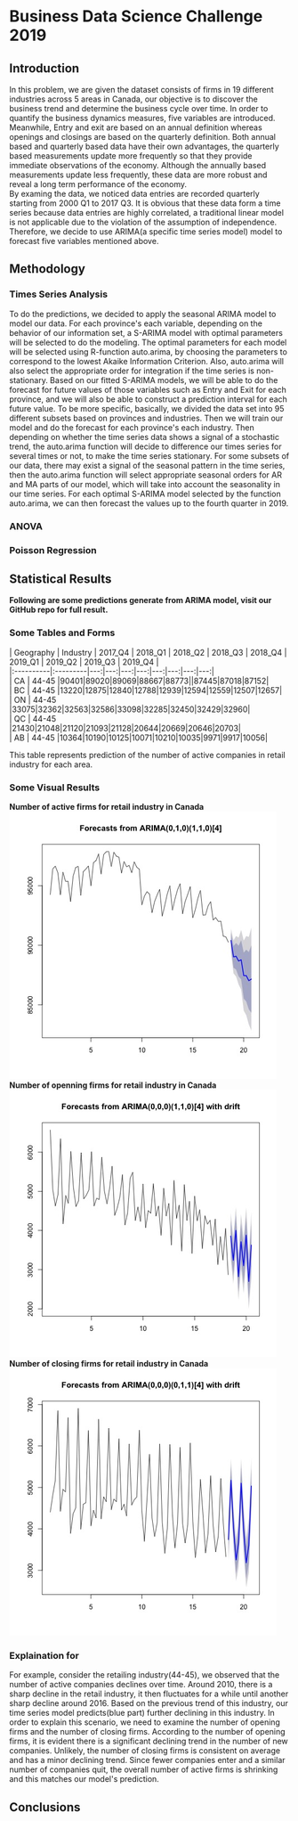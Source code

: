 # Business Data Science Challenge 2019

## Introduction
In this problem, we are given the dataset consists of firms in 19 different industries across 5 areas in Canada, our objective is to discover the business trend and determine the business cycle over time.  In order to quantify the business dynamics measures, five variables are introduced. 
Meanwhile, Entry and exit are based on an annual definition whereas openings and closings are based on the quarterly definition.  Both annual based and quarterly based data have their own advantages, the quarterly based measurements update more frequently so that they provide immediate observations of the economy.  Although the annually based measurements update less frequently, these data are more robust and reveal a long term performance of the economy.  
By examing the data, we noticed data entries are recorded quarterly starting from 2000 Q1 to 2017 Q3.  It is obvious that these data form a time series because data entries are highly correlated, a traditional linear model is not applicable due to the violation of the assumption of independence.  Therefore, we decide to use ARIMA(a specific time series model) model to forecast five variables mentioned above.  




## Methodology

### Times Series Analysis
To do the predictions, we decided to apply the seasonal ARIMA model to model our data. For each province's each variable, depending on the behavior of our information set, a S-ARIMA model with optimal parameters will be selected to do the modeling. The optimal parameters for each model will be selected using R-function auto.arima, by choosing the parameters to correspond to the lowest Akaike Information Criterion. Also, auto.arima will also select the appropriate order for integration if the time series is non-stationary. Based on our fitted S-ARIMA models, we will be able to do the forecast for future values of those variables such as Entry and Exit for each province, and we will also be able to construct a prediction interval for each future value.
To be more specific, basically, we divided the data set into 95 different subsets based on provinces and industries. Then we will train our model and do the forecast for each province's each industry. Then depending on whether the time series data shows a signal of a stochastic trend, the auto.arima function will decide to difference our times series for several times or not, to make the time series stationary. For some subsets of our data, there may exist a signal of the seasonal pattern in the time series, then the auto.arima function will select appropriate seasonal orders for AR and MA parts of our model, which will take into account the seasonality in our time series. For each optimal S-ARIMA model selected by the function auto.arima, we can then forecast the values up to the fourth quarter in 2019.
### ANOVA

### Poisson Regression

## Statistical Results








**Following are some predictions generate from ARIMA model, visit our GitHub repo for full result.**

### Some Tables and Forms



  
| Geography | Industry | 2017_Q4 | 2018_Q1 | 2018_Q2 | 2018_Q3 | 2018_Q4 | 2019_Q1 | 2019_Q2 | 2019_Q3 | 2019_Q4 |  
|:----------|:---------|---:|---:|---:|---:|---:|---:|---:|---:|  
|    CA     |    44-45    |90401|89020|89069|88667|88773||87445|87018|87152|  
|    BC     |    44-45    |13220|12875|12840|12788|12939|12594|12559|12507|12657|  
|    ON     |    44-45    |33075|32362|32563|32586|33098|32285|32450|32429|32960|  
|    QC     |    44-45    |21430|21048|21120|21093|21128|20644|20669|20646|20703|  
|    AB     |    44-45    |10364|10190|10125|10071|10210|10035|9971|9917|10056|  

  

This table represents prediction of the number of active companies in retail industry for each area.


### Some Visual Results

**Number of active firms for retail industry in Canada**  
![forecast_Active_44-45_CA](plots/forecast_Active_44-45_CA.jpg)  
**Number of openning firms for retail industry in Canada**   
![forecast_openning_44-45_CA](plots/forecast_Opening_44-45_CA.jpg) 
**Number of closing firms for retail industry in Canada**  
![forecast_closing_44-45_CA](plots/forecast_Closing_44-45_CA.jpg)   





### Explaination for 
For example, consider the retailing industry(44-45), we observed that the number of active companies declines over time.  Around 2010, there is a sharp decline in the retail industry, it then fluctuates for a while until another sharp decline around 2016.  Based on the previous trend of this industry, our time series model predicts(blue part) further declining in this industry.  In order to explain this scenario,  we need to examine the number of opening firms and the number of closing firms.  According to the number of opening firms, it is evident there is a significant declining trend in the number of new companies.  Unlikely, the number of closing firms is consistent on average and has a minor declining trend.  Since fewer companies enter and a similar number of companies quit, the overall number of active firms is shrinking and this matches our model's prediction.  





## Conclusions
